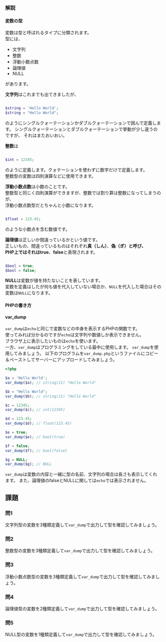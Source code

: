 ### 解説
#### 変数の型
変数は型と呼ばれるタイプに分類されます。  
型には、

* 文字列
* 整数
* 浮動小数点数
* 論理値
* NULL

があります。

**文字列**はこれまでも出てきましたが、

```php

$string = 'Hello World';
$string = "Hello World";

```

のようにシングルクォーテーションかダブルクォーテーションで囲んで定義します。
シングルクォーテーションとダブルクォーテーションで挙動が少し違うのですが、
それはまたおいおい。

**整数**は

```php

$int = 12345;

```

のように定義します。クォテーションを使わずに数字だけで定義します。  
整数型の変数は四則演算などに使用できます。

**浮動小数点数**は小数のことです。  
整数型と同じく四則演算ができますが、整数では割り算は整数になってしまうのが、  
浮動小数点数型だとちゃんと小数になります。

```php

$float = 123.45;

```

のような小数点を含む数値です。

**論理値**は正しいか間違っているかという値です。  
正しいもの、間違っているものはそれぞれ**真（しん）**、**偽（ぎ）**と呼び、  
PHP上ではそれは**true**、**false**と表現されます。

```php

$bool = true;
$bool = false;

```

**NULL**は変数が値を持たないことを表しています。  
変数を定義はしたが何も値を代入していない場合か、`NULL`を代入した場合はその変数は`NULL`になります。

#### PHPの書き方

#### var_dump
`var_dump`は`echo`と同じで変数などの中身を表示するPHPの関数です。  
使ってみれば分かるのですが`echo`は文字列や数値しか表示できません。  
ブラウザ上に表示したいものは`echo`を使います。  
一方、`var_dump`はプログラミングをしている最中に使用します。
`var_dump`を使用してみましょう。
以下のプログラムを`var_dump.php`というファイルにコピー＆ペーストしてサーバーにアップロードしてみましょう。


```php
<?php

$a = 'Hello World';
var_dump($a); // string(11) "Hello World"

$b = "Hello World";
var_dump($b); // string(11) "Hello World"

$c = 12345;
var_dump($c); // int(12345)

$d = 123.45;
var_dump($d); // float(123.45)

$e = true;
var_dump($e); // bool(true)

$f = false;
var_dump($f); // bool(false)

$g = NULL;
var_dump($g); // NULL

```

`var_dump`は変数の内容と一緒に型の名前、文字列の場合は長さも表示してくれます。
また、論理値のfalseとNULLに関しては`echo`では表示されません。


## 課題
### 問1
文字列型の変数を3種類定義して`var_dump`で出力して型を確認してみましょう。

### 問2
整数型の変数を3種類定義して`var_dump`で出力して型を確認してみましょう。

### 問3
浮動小数点数型の変数を3種類定義して`var_dump`で出力して型を確認してみましょう。

### 問4
論理値型の変数を2種類定義して`var_dump`で出力して型を確認してみましょう。

### 問5
NULL型の変数を1種類定義して`var_dump`で出力して型を確認してみましょう。
